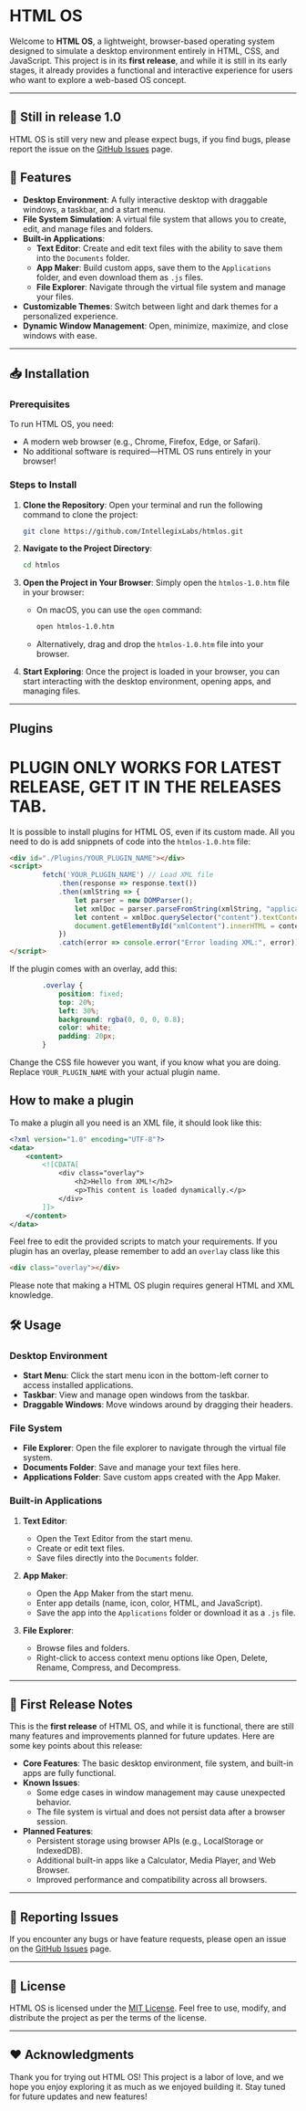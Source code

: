 
# HTML OS

Welcome to **HTML OS**, a lightweight, browser-based operating system designed to simulate a desktop environment entirely in HTML, CSS, and JavaScript. This project is in its **first release**, and while it is still in its early stages, it already provides a functional and interactive experience for users who want to explore a web-based OS concept.

---

## 🚨 Still in release 1.0

HTML OS is still very new and please expect bugs, if you find bugs, please report the issue on the [GitHub Issues](https://github.com/IntellegixLabs/htmlos/issues) page.

## 🚀 Features

- **Desktop Environment**: A fully interactive desktop with draggable windows, a taskbar, and a start menu.
- **File System Simulation**: A virtual file system that allows you to create, edit, and manage files and folders.
- **Built-in Applications**:
  - **Text Editor**: Create and edit text files with the ability to save them into the `Documents` folder.
  - **App Maker**: Build custom apps, save them to the `Applications` folder, and even download them as `.js` files.
  - **File Explorer**: Navigate through the virtual file system and manage your files.
- **Customizable Themes**: Switch between light and dark themes for a personalized experience.
- **Dynamic Window Management**: Open, minimize, maximize, and close windows with ease.

---

## 📥 Installation

### Prerequisites
To run HTML OS, you need:
- A modern web browser (e.g., Chrome, Firefox, Edge, or Safari).
- No additional software is required—HTML OS runs entirely in your browser!

### Steps to Install
1. **Clone the Repository**:
   Open your terminal and run the following command to clone the project:
   ```bash
   git clone https://github.com/IntellegixLabs/htmlos.git
   ```
  

2. **Navigate to the Project Directory**:
   ```bash
   cd htmlos
   ```

3. **Open the Project in Your Browser**:
   Simply open the `htmlos-1.0.htm` file in your browser:
   - On macOS, you can use the `open` command:
     ```bash
     open htmlos-1.0.htm
     ```
   - Alternatively, drag and drop the `htmlos-1.0.htm` file into your browser.

4. **Start Exploring**:
   Once the project is loaded in your browser, you can start interacting with the desktop environment, opening apps, and managing files.

---

## Plugins
# PLUGIN ONLY WORKS FOR LATEST RELEASE, GET IT IN THE RELEASES TAB.
It is possible to install plugins for HTML OS, even if its custom made.
All you need to do is add snippnets of code into the `htmlos-1.0.htm` file:

`````html
<div id="./Plugins/YOUR_PLUGIN_NAME"></div>
<script>
        fetch('YOUR_PLUGIN_NAME') // Load XML file
            .then(response => response.text())
            .then(xmlString => {
                let parser = new DOMParser();
                let xmlDoc = parser.parseFromString(xmlString, "application/xml");
                let content = xmlDoc.querySelector("content").textContent;
                document.getElementById("xmlContent").innerHTML = content;
            })
            .catch(error => console.error("Error loading XML:", error));
</script>

`````
If the plugin comes with an overlay, add this:
`````css
        .overlay {
            position: fixed;
            top: 20%;
            left: 30%;
            background: rgba(0, 0, 0, 0.8);
            color: white;
            padding: 20px;
        }
`````
Change the CSS file however you want, if you know what you are doing.
Replace `YOUR_PLUGIN_NAME` with your actual plugin name.

## How to make a plugin
To make a plugin all you need is an XML file, it should look like this:
````xml
<?xml version="1.0" encoding="UTF-8"?>
<data>
    <content>
        <![CDATA[
            <div class="overlay">
                <h2>Hello from XML!</h2>
                <p>This content is loaded dynamically.</p>
            </div>
        ]]>
    </content>
</data>

````
Feel free to edit the provided scripts to match your requirements.
If you plugin has an overlay, please remember to add an `overlay` class like this

````html
<div class="overlay"></div>
````
Please note that making a HTML OS plugin requires general HTML and XML knowledge.
## 🛠️ Usage

### Desktop Environment
- **Start Menu**: Click the start menu icon in the bottom-left corner to access installed applications.
- **Taskbar**: View and manage open windows from the taskbar.
- **Draggable Windows**: Move windows around by dragging their headers.

### File System
- **File Explorer**: Open the file explorer to navigate through the virtual file system.
- **Documents Folder**: Save and manage your text files here.
- **Applications Folder**: Save custom apps created with the App Maker.

### Built-in Applications
1. **Text Editor**:
   - Open the Text Editor from the start menu.
   - Create or edit text files.
   - Save files directly into the `Documents` folder.

2. **App Maker**:
   - Open the App Maker from the start menu.
   - Enter app details (name, icon, color, HTML, and JavaScript).
   - Save the app into the `Applications` folder or download it as a `.js` file.

3. **File Explorer**:
   - Browse files and folders.
   - Right-click to access context menu options like Open, Delete, Rename, Compress, and Decompress.

---

## 🌟 First Release Notes

This is the **first release** of HTML OS, and while it is functional, there are still many features and improvements planned for future updates. Here are some key points about this release:

- **Core Features**: The basic desktop environment, file system, and built-in apps are fully functional.
- **Known Issues**:
  - Some edge cases in window management may cause unexpected behavior.
  - The file system is virtual and does not persist data after a browser session.
- **Planned Features**:
  - Persistent storage using browser APIs (e.g., LocalStorage or IndexedDB).
  - Additional built-in apps like a Calculator, Media Player, and Web Browser.
  - Improved performance and compatibility across all browsers.

---



## 🐛 Reporting Issues

If you encounter any bugs or have feature requests, please open an issue on the [GitHub Issues](https://github.com/IntellegixLabs/htmlos/issues) page.

---

## 📜 License

HTML OS is licensed under the [MIT License](https://opensource.org/licenses/MIT). Feel free to use, modify, and distribute the project as per the terms of the license.

---

## ❤️ Acknowledgments

Thank you for trying out HTML OS! This project is a labor of love, and we hope you enjoy exploring it as much as we enjoyed building it. Stay tuned for future updates and new features!

